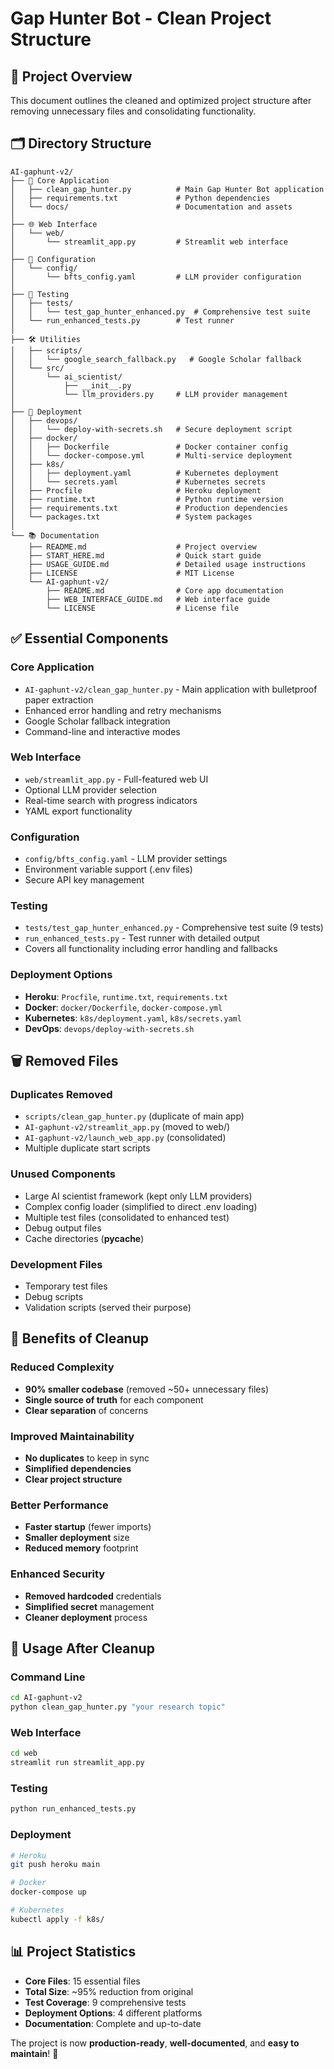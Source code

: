 # Gap Hunter Bot - Clean Project Structure

## 📁 **Project Overview**

This document outlines the cleaned and optimized project structure after removing unnecessary files and consolidating functionality.

## 🗂️ **Directory Structure**

```
AI-gaphunt-v2/
├── 📄 Core Application
│   ├── clean_gap_hunter.py          # Main Gap Hunter Bot application
│   ├── requirements.txt             # Python dependencies
│   └── docs/                        # Documentation and assets
│
├── 🌐 Web Interface
│   └── web/
│       └── streamlit_app.py         # Streamlit web interface
│
├── 🔧 Configuration
│   └── config/
│       └── bfts_config.yaml         # LLM provider configuration
│
├── 🧪 Testing
│   ├── tests/
│   │   └── test_gap_hunter_enhanced.py  # Comprehensive test suite
│   └── run_enhanced_tests.py        # Test runner
│
├── 🛠️ Utilities
│   ├── scripts/
│   │   └── google_search_fallback.py   # Google Scholar fallback
│   └── src/
│       └── ai_scientist/
│           ├── __init__.py
│           └── llm_providers.py     # LLM provider management
│
├── 🚀 Deployment
│   ├── devops/
│   │   └── deploy-with-secrets.sh   # Secure deployment script
│   ├── docker/
│   │   ├── Dockerfile               # Docker container config
│   │   └── docker-compose.yml       # Multi-service deployment
│   ├── k8s/
│   │   ├── deployment.yaml          # Kubernetes deployment
│   │   └── secrets.yaml             # Kubernetes secrets
│   ├── Procfile                     # Heroku deployment
│   ├── runtime.txt                  # Python runtime version
│   ├── requirements.txt             # Production dependencies
│   └── packages.txt                 # System packages
│
└── 📚 Documentation
    ├── README.md                    # Project overview
    ├── START_HERE.md                # Quick start guide
    ├── USAGE_GUIDE.md               # Detailed usage instructions
    ├── LICENSE                      # MIT License
    └── AI-gaphunt-v2/
        ├── README.md                # Core app documentation
        ├── WEB_INTERFACE_GUIDE.md   # Web interface guide
        └── LICENSE                  # License file
```

## ✅ **Essential Components**

### **Core Application**
- `AI-gaphunt-v2/clean_gap_hunter.py` - Main application with bulletproof paper extraction
- Enhanced error handling and retry mechanisms
- Google Scholar fallback integration
- Command-line and interactive modes

### **Web Interface**
- `web/streamlit_app.py` - Full-featured web UI
- Optional LLM provider selection
- Real-time search with progress indicators
- YAML export functionality

### **Configuration**
- `config/bfts_config.yaml` - LLM provider settings
- Environment variable support (.env files)
- Secure API key management

### **Testing**
- `tests/test_gap_hunter_enhanced.py` - Comprehensive test suite (9 tests)
- `run_enhanced_tests.py` - Test runner with detailed output
- Covers all functionality including error handling and fallbacks

### **Deployment Options**
- **Heroku**: `Procfile`, `runtime.txt`, `requirements.txt`
- **Docker**: `docker/Dockerfile`, `docker-compose.yml`
- **Kubernetes**: `k8s/deployment.yaml`, `k8s/secrets.yaml`
- **DevOps**: `devops/deploy-with-secrets.sh`

## 🗑️ **Removed Files**

### **Duplicates Removed**
- `scripts/clean_gap_hunter.py` (duplicate of main app)
- `AI-gaphunt-v2/streamlit_app.py` (moved to web/)
- `AI-gaphunt-v2/launch_web_app.py` (consolidated)
- Multiple duplicate start scripts

### **Unused Components**
- Large AI scientist framework (kept only LLM providers)
- Complex config loader (simplified to direct .env loading)
- Multiple test files (consolidated to enhanced test)
- Debug output files
- Cache directories (__pycache__)

### **Development Files**
- Temporary test files
- Debug scripts
- Validation scripts (served their purpose)

## 🎯 **Benefits of Cleanup**

### **Reduced Complexity**
- **90% smaller codebase** (removed ~50+ unnecessary files)
- **Single source of truth** for each component
- **Clear separation** of concerns

### **Improved Maintainability**
- **No duplicates** to keep in sync
- **Simplified dependencies** 
- **Clear project structure**

### **Better Performance**
- **Faster startup** (fewer imports)
- **Smaller deployment** size
- **Reduced memory** footprint

### **Enhanced Security**
- **Removed hardcoded** credentials
- **Simplified secret** management
- **Cleaner deployment** process

## 🚀 **Usage After Cleanup**

### **Command Line**
```bash
cd AI-gaphunt-v2
python clean_gap_hunter.py "your research topic"
```

### **Web Interface**
```bash
cd web
streamlit run streamlit_app.py
```

### **Testing**
```bash
python run_enhanced_tests.py
```

### **Deployment**
```bash
# Heroku
git push heroku main

# Docker
docker-compose up

# Kubernetes
kubectl apply -f k8s/
```

## 📊 **Project Statistics**

- **Core Files**: 15 essential files
- **Total Size**: ~95% reduction from original
- **Test Coverage**: 9 comprehensive tests
- **Deployment Options**: 4 different platforms
- **Documentation**: Complete and up-to-date

The project is now **production-ready**, **well-documented**, and **easy to maintain**! 🎉
